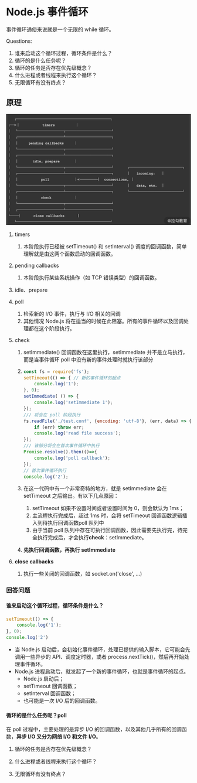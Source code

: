 # Node.js 事件循环

事件循环通俗来说就是一个无限的 while 循环。

Questions:

1. 谁来启动这个循环过程，循环条件是什么？
2. 循环的是什么任务呢？
3. 循环的任务是否存在优先级概念？
4. 什么进程或者线程来执行这个循环？
5. 无限循环有没有终点？

## 原理

![image-20220725202600110](01-Event-Loop.assets/image-20220725202600110.png)

1. timers

   1. 本阶段执行已经被 setTimeout() 和 setInterval() 调度的回调函数，简单理解就是由这两个函数启动的回调函数。

2. pending callbacks

   1. 本阶段执行某些系统操作（如 TCP 错误类型）的回调函数。

3. idle、prepare

4. poll

   1. 检索新的 I/O 事件，执行与 I/O 相关的回调
   2. 其他情况 Node.js 将在适当的时候在此阻塞。所有的事件循环以及回调处理都在这个阶段执行。

5. check

   1. setImmediate() 回调函数在这里执行，setImmediate 并不是立马执行，而是当事件循环 poll 中没有新的事件处理时就执行该部分

   2. ```javascript
      const fs = require('fs');
      setTimeout(() => { // 新的事件循环的起点
          console.log('1'); 
      }, 0);
      setImmediate( () => {
          console.log('setImmediate 1');
      });
      /// 将会在 poll 阶段执行
      fs.readFile('./test.conf', {encoding: 'utf-8'}, (err, data) => {
          if (err) throw err;
          console.log('read file success');
      });
      /// 该部分将会在首次事件循环中执行
      Promise.resolve().then(()=>{
          console.log('poll callback');
      });
      // 首次事件循环执行
      console.log('2');
      ```

   3. 在这一代码中有一个非常奇特的地方，就是 setImmediate 会在 setTimeout 之后输出。有以下几点原因：

      1. setTimeout 如果不设置时间或者设置时间为 0，则会默认为 1ms；
      2. 主流程执行完成后，超过 1ms 时，会将 setTimeout 回调函数逻辑插入到待执行回调函数poll 队列中
      3. 由于当前 poll 队列中存在可执行回调函数，因此需要先执行完，待完全执行完成后，才会执行**check**：setImmediate。

   4. **先执行回调函数，再执行 setImmediate**

6. **close callbacks**

   1. 执行一些关闭的回调函数，如 socket.on('close', ...)

### 回答问题

#### 谁来启动这个循环过程，循环条件是什么？

```js
setTimeout(() => {
    console.log('1');
}, 0);
console.log('2')
```

- 当 Node.js 启动后，会初始化事件循环，处理已提供的输入脚本，它可能会先调用一些异步的 API、调度定时器，或者 process.nextTick()，然后再开始处理事件循环。
- Node.js 进程启动后，就发起了一个新的事件循环，也就是事件循环的起点。
  - Node.js 启动后；
  - setTimeout 回调函数；
  - setInterval 回调函数；
  - 也可能是一次 I/O 后的回调函数。

#### 循环的是什么任务呢？**poll** 

在 poll 过程中，主要处理的是异步 I/O 的回调函数，以及其他几乎所有的回调函数，**异步 I/O 又分为网络 I/O 和文件 I/O**。

1. 循环的任务是否存在优先级概念？



1. 什么进程或者线程来执行这个循环？
2. 无限循环有没有终点？